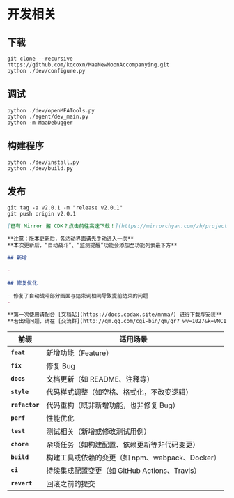 # 开发相关

## 下载

```shell
git clone --recursive https://github.com/kqcoxn/MaaNewMoonAccompanying.git
python ./dev/configure.py
```

## 调试

```shell
python ./dev/openMFATools.py
python ./agent/dev_main.py
python -m MaaDebugger
```

## 构建程序

```shell
python ./dev/install.py
python ./dev/build.py
```

## 发布

```shell
git tag -a v2.0.1 -m "release v2.0.1"
git push origin v2.0.1
```

```markdown
[已有 Mirror 酱 CDK？点击前往高速下载！](https://mirrorchyan.com/zh/projects?rid=MNMA&source=mnma-github-release)

**注意：版本更新后，各活动界面请先手动进入一次**
**本次更新后，“自动战斗”、“监测提醒”功能会添加至功能列表最下方**

## 新增

- 

## 修复优化

- 修复了自动战斗部分画面与结束词相同导致提前结束的问题
- 

**第一次使用请配合 [文档站](https://docs.codax.site/mnma/) 进行下载与安装**
**若出现问题，请在 [交流群](http://qm.qq.com/cgi-bin/qm/qr?_wv=1027&k=VMC132QhbMDLi5U62MlDRvtCMj9WOXRr&authKey=yJNKO4sQ%2BBFHpBCLSSEvVOAyz%2FPjknNSl70W3ugg2%2BpELnKmEiHamj1emJMWcLwQ&noverify=0&group_code=993245868) 内进行反馈，而不是 B 站等其他平台。**
```

| 前缀           | 适用场景                                        |
| -------------- | ----------------------------------------------- |
| **`feat`**     | 新增功能（Feature）                             |
| **`fix`**      | 修复 Bug                                        |
| **`docs`**     | 文档更新（如 README、注释等）                   |
| **`style`**    | 代码样式调整（如空格、格式化，不改变逻辑）      |
| **`refactor`** | 代码重构（既非新增功能，也非修复 Bug）          |
| **`perf`**     | 性能优化                                        |
| **`test`**     | 测试相关（新增或修改测试用例）                  |
| **`chore`**    | 杂项任务（如构建配置、依赖更新等非代码变更）    |
| **`build`**    | 构建工具或依赖的变更（如 npm、webpack、Docker） |
| **`ci`**       | 持续集成配置变更（如 GitHub Actions、Travis）   |
| **`revert`**   | 回滚之前的提交                                  |
